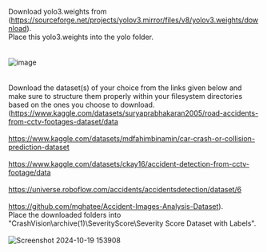 Download yolo3.weights from (https://sourceforge.net/projects/yolov3.mirror/files/v8/yolov3.weights/download).<br>
Place this yolo3.weights into the yolo folder.<br>
<br>
<br>
![image](https://github.com/user-attachments/assets/06c29e03-a865-495f-a78e-99f4e85b3f89)<br>
<br>
<br>
Download the dataset(s) of your choice from the links given below and make sure to structure them properly within your filesystem directories based on the ones you choose to download.(https://www.kaggle.com/datasets/suryaprabhakaran2005/road-accidents-from-cctv-footages-dataset/data<br><br>https://www.kaggle.com/datasets/mdfahimbinamin/car-crash-or-collision-prediction-dataset<br><br>https://www.kaggle.com/datasets/ckay16/accident-detection-from-cctv-footage/data<br><br>https://universe.roboflow.com/accidents/accidentsdetection/dataset/6<br><br>https://github.com/mghatee/Accident-Images-Analysis-Dataset).<br>
Place the downloaded folders into "CrashVision\archive(1)\SeverityScore\Severity Score Dataset with Labels".<br>
<br>
![Screenshot 2024-10-19 153908](https://github.com/user-attachments/assets/2bd90909-0b0a-4b29-9556-17936892b993)
